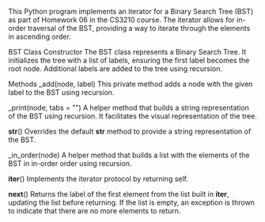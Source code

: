 This Python program implements an iterator for a Binary Search Tree (BST) as part of Homework 06 in the CS3210 course. The iterator allows for in-order traversal of the BST, providing a way to iterate through the elements in ascending order.

BST Class
Constructor
The BST class represents a Binary Search Tree. It initializes the tree with a list of labels, ensuring the first label becomes the root node. Additional labels are added to the tree using recursion.

Methods
_add(node, label)
This private method adds a node with the given label to the BST using recursion.

_print(node, tabs = "")
A helper method that builds a string representation of the BST using recursion. It facilitates the visual representation of the tree.

__str__()
Overrides the default __str__ method to provide a string representation of the BST.

_in_order(node)
A helper method that builds a list with the elements of the BST in in-order order using recursion.

__iter__()
Implements the iterator protocol by returning self.

__next__()
Returns the label of the first element from the list built in __iter__, updating the list before returning. If the list is empty, an exception is thrown to indicate that there are no more elements to return.
